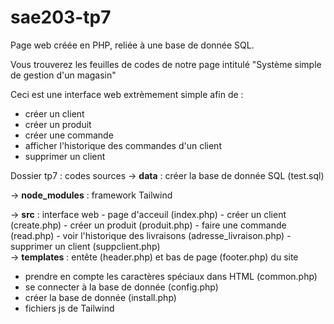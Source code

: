 # sae203-tp7

Page web créée en PHP, reliée à une base de donnée SQL.

Vous trouverez les feuilles de codes de notre page intitulé "Système simple de gestion d'un magasin"

Ceci est une interface web extrèmement simple afin de :
- créer un client
- créer un produit
- créer une commande
- afficher l'historique des commandes d'un client
- supprimer un client

Dossier tp7 : codes sources
  -> **data** : créer la base de donnée SQL (test.sql)
  
  -> **node_modules** : framework Tailwind
  
  -> **src** : interface web
           - page d'acceuil (index.php)
           - créer un client (create.php)
           - créer un produit (produit.php)
           - faire une commande (read.php)
           - voir l'historique des livraisons (adresse_livraison.php)
           - supprimer un client (suppclient.php)   
         -> **templates** : entête (header.php) et bas de page (footer.php) du site
         
  - prendre en compte les caractères spéciaux dans HTML (common.php)
  - se connecter à la base de donnée (config.php)
  - créer la base de donnée (install.php)
  - fichiers js de Tailwind
